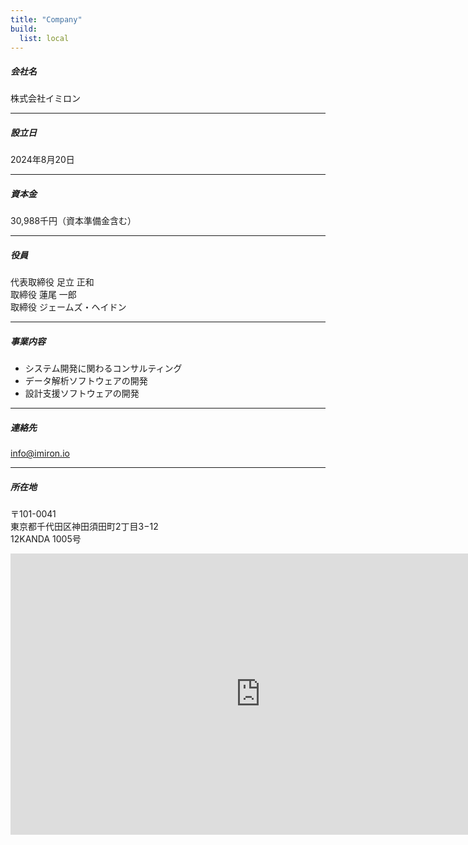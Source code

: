 ```yaml
---
title: "Company"
build:
  list: local
---
```


##### 会社名
株式会社イミロン

---

##### 設立日
2024年8月20日

---

##### 資本金
30,988千円（資本準備金含む）

---

##### 役員
代表取締役 足立 正和  
取締役 蓮尾 一郎  
取締役 ジェームズ・ヘイドン

---

##### 事業内容
- システム開発に関わるコンサルティング
- データ解析ソフトウェアの開発
- 設計支援ソフトウェアの開発

---


##### 連絡先
info@imiron.io

---

##### 所在地
〒101-0041  
東京都千代田区神田須田町2丁目3−12  
12KANDA 1005号  

<iframe src="https://www.google.com/maps/embed?pb=!1m14!1m8!1m3!1d1926.647512322883!2d139.77261297923724!3d35.696154877266146!3m2!1i1024!2i768!4f13.1!3m3!1m2!1s0x60188d002223178b%3A0x19803ed3b4d01eb5!2s12%20KANDA!5e0!3m2!1sja!2sjp!4v1732690155902!5m2!1sja!2sjp" width="800" height="450" style="border:0;" allowfullscreen="" loading="lazy" referrerpolicy="no-referrer-when-downgrade"></iframe>
